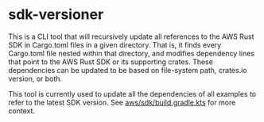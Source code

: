 sdk-versioner
============

This is a CLI tool that will recursively update all references to the AWS Rust SDK
in Cargo.toml files in a given directory. That is, it finds every Cargo.toml file nested
within that directory, and modifies dependency lines that point to the AWS Rust SDK
or its supporting crates. These dependencies can be updated to be based on file-system
path, crates.io version, or both.

This tool is currently used to update all the dependencies of all examples to refer to the latest SDK version. See [aws/sdk/build.gradle.kts](../../../aws/sdk/build.gradle.kts) for more context.
